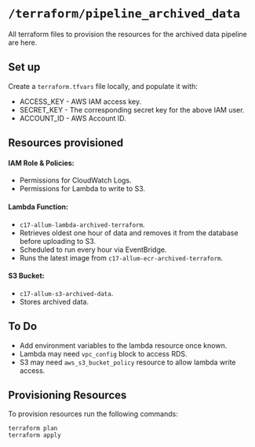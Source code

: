 # `/terraform/pipeline_archived_data`

All terraform files to provision the resources for the archived data pipeline are here.

## Set up

Create a `terraform.tfvars` file locally, and populate it with:

- ACCESS_KEY - AWS IAM access key.
- SECRET_KEY - The corresponding secret key for the above IAM user.
- ACCOUNT_ID - AWS Account ID.

## Resources provisioned

#### IAM Role & Policies:
- Permissions for CloudWatch Logs.
- Permissions for Lambda to write to S3.

#### Lambda Function:
- `c17-allum-lambda-archived-terraform`.
- Retrieves oldest one hour of data and removes it from the database before uploading to S3.
- Scheduled to run every hour via EventBridge.
- Runs the latest image from `c17-allum-ecr-archived-terraform`.

#### S3 Bucket:
- `c17-allum-s3-archived-data`.
- Stores archived data.

## To Do

- Add environment variables to the lambda resource once known.
- Lambda may need `vpc_config` block to access RDS.
- S3 may need `aws_s3_bucket_policy` resource to allow lambda write access.

## Provisioning Resources

To provision resources run the following commands:

`terraform plan`  
`terraform apply`